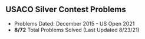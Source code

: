 ## USACO Silver Contest Problems

- Problems Dated: December 2015 - US Open 2021
- **8/72** Total Problems Solved (Last Updated 8/23/21)
